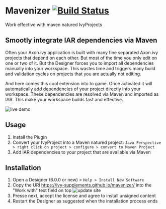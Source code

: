 # Mavenizer [![Build Status](https://travis-ci.org/ivy-supplements/mavenizer.svg?branch=master)](https://travis-ci.org/ivy-supplements/mavenizer)
Work effective with maven natured IvyProjects

## Smootly integrate IAR dependencies via Maven
Often your Axon.ivy application is built with many fine separated Axon.ivy projects that depend on each other. But most of the time you only edit on one or two of it. But the Designer forces you to import all dependencies manually into your workspace. This wastes time and triggers many build and validation cycles on projects that you are actually not editing.

And here comes this cool extension into to game. Once activated it will automatically add dependencies of your project directly into your workspace. These dependencies are resolved via Maven and imported as IAR. This make your workspace builds fast and effective.

![live demo](https://raw.githubusercontent.com/ivy-supplements/mavenizer/master/doc/resolveIarProjectsViaPomXml.gif)

## Usage
1. Install the Plugin
1. Convert your IvyProject into a Maven natured project: `Java Perspective > right click on project > configure > convert to Maven Project`
1. Add IAR dependencies to your project that are available via Maven 

## Installation
1. Open a Designer (6.0.0 or new) > `Help > Install New Software`
1. Copy the URI https://ivy-supplements.github.io/mavenizer/ into the "Work with" text field on top ![update site](https://raw.githubusercontent.com/ivy-supplements/mavenizer/master/doc/installMavenizerSelectP2Feature.png)
1. Presse next, accept the license and agree to install unsigned content
1. Restart the Designer as suggested when the installation process ends
